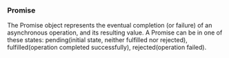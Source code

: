### Promise

The Promise object represents the eventual completion (or failure) of an asynchronous operation, and its resulting value.
A Promise can be in one of these states: pending(initial state, neither fulfilled nor rejected), fulfilled(operation completed successfully), rejected(operation failed).
